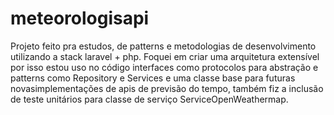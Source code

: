 # meteorologisapi
 Projeto feito pra estudos, de patterns e metodologias de desenvolvimento utilizando a stack  laravel + php.
 Foquei em criar uma arquitetura extensível por isso estou uso no código interfaces como protocolos para abstração e patterns como     Repository e Services e uma classe base para futuras novasimplementações de apis de previsão do tempo, também fiz a inclusão de teste unitários para classe de serviço ServiceOpenWeathermap.

